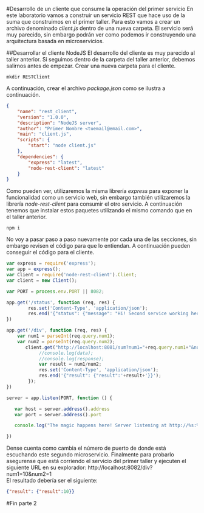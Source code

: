 #Desarrollo de un cliente que consume la operación del primer servicio
En este laboratorio vamos a construir un servicio REST que hace uso de la suma que construimos en el primer taller. Para esto vamos a crear un archivo denominado *client.js* dentro de una nueva carpeta. El servicio será muy parecido, sin embargo podrán ver como podemos ir construyendo una arquitectura basada en microservicios. 

##Desarrollar el cliente NodeJS
El desarrollo del cliente es muy parecido al taller anterior. Si seguimos dentro de la carpeta del taller anterior, debemos salirnos antes de empezar. Crear una nueva carpeta para el cliente.
```shell
mkdir RESTClient
```
A continuación, crear el archivo *package.json* como se ilustra a continuación.
```json
{
    "name": "rest_client",
    "version": "1.0.0",
    "description": "NodeJS server",
    "author": "Primer Nombre <tuemail@email.com>",
    "main": "client.js",
    "scripts": {
        "start": "node client.js"
    },
    "dependencies": {
        "express": "latest",
        "node-rest-client": "latest"
    }
}
```
Como pueden ver, utilizaremos la misma librería *express* para exponer la funcionalidad como un servicio web, sin embargo también utilizaremos la librería *node-rest-client* para consumir el otro servicio. A continuación tenemos que instalar estos paquetes utilizando el mismo comando que en el taller anterior.
```shell
npm i
```
No voy a pasar paso a paso nuevamente por cada una de las secciones, sin embargo revisen el código para que lo entiendan. A continuación pueden conseguir el código para el cliente.
```javascript
var express = require('express');
var app = express();
var Client = require('node-rest-client').Client;
var client = new Client();

var PORT = process.env.PORT || 8082;

app.get('/status', function (req, res) {
        res.set('Content-Type', 'application/json');
        res.end('{"status": {"message": "Hi! Second service working here!"}}');
})

app.get('/div', function (req, res) {
	var num1 = parseInt(req.query.num1);
	var num2 = parseInt(req.query.num2);
       client.get("http://localhost:8081/sum?num1="+req.query.num1+"&num2="+req.query.num2, function (data, response) {
			//console.log(data);
			//console.log(response);
			var result = num1/num2;
			res.set('Content-Type', 'application/json');
			res.end('{"result": {"result":'+result+'}}');
		});
})

server = app.listen(PORT, function () {

   var host = server.address().address
   var port = server.address().port

   console.log("The magic happens here! Server listening at http://%s:%s", host, port)

})
```
Dense cuenta como cambia el número de puerto de donde está escuchando este segundo microservicio. Finalmente para probarlo asegurense que está corriendo el servicio del primer taller y ejecuten el siguiente URL en su explorador: http://localhost:8082/div?num1=10&num2=1 <br/>
El resultado debería ser el siguiente:
```json
{"result": {"result":10}}
```
#Fin parte 2